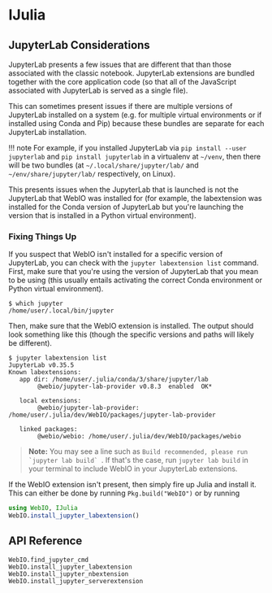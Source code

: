 # IJulia

## JupyterLab Considerations
JupyterLab presents a few issues that are different that than those associated
with the classic notebook.
JupyterLab extensions are bundled together with the core application code (so
that all of the JavaScript associated with JupyterLab is served as a single
file).

This can sometimes present issues if there are multiple versions of JupyterLab
installed on a system (e.g. for multiple virtual environments or if installed
using Conda and Pip) because these bundles are separate for each JupyterLab
installation.

!!! note
    For example, if you installed JupyterLab via
    `pip install --user jupyterlab` and `pip install jupyterlab` in a virtualenv
    at `~/venv`, then there will be two bundles (at
    `~/.local/share/jupyter/lab/` and `~/env/share/jupyter/lab/` respectively,
    on Linux).

This presents issues when the JupyterLab that is launched is not the
JupyterLab that WebIO was installed for (for example, the labextension was
installed for the Conda version of JupyterLab but you're launching the version
that is installed in a Python virtual environment).

### Fixing Things Up
If you suspect that WebIO isn't installed for a specific version of JupyterLab,
you can check with the `jupyter labextension list` command.
First, make sure that you're using the version of JupyterLab that you mean to
be using (this usually entails activating the correct Conda environment or
Python virtual environment).
```
$ which jupyter
/home/user/.local/bin/jupyter
```
Then, make sure that the WebIO extension is installed.
The output should look something like this (though the specific versions and
paths will likely be different).
```
$ jupyter labextension list
JupyterLab v0.35.5
Known labextensions:
   app dir: /home/user/.julia/conda/3/share/jupyter/lab
        @webio/jupyter-lab-provider v0.8.3  enabled  OK*

   local extensions:
        @webio/jupyter-lab-provider: /home/user/.julia/dev/WebIO/packages/jupyter-lab-provider

   linked packages:
        @webio/webio: /home/user/.julia/dev/WebIO/packages/webio
```

> **Note:** You may see a line such as ``Build recommended, please run `jupyter lab build` ``. If that's the case, run `jupyter lab build` in your terminal to include WebIO in your JupyterLab extensions.

If the WebIO extension isn't present, then simply fire up Julia and install it.
This can either be done by running `Pkg.build("WebIO")` or by running
```julia
using WebIO, IJulia
WebIO.install_jupyter_labextension()
```

## API Reference
```@docs
WebIO.find_jupyter_cmd
WebIO.install_jupyter_labextension
WebIO.install_jupyter_nbextension
WebIO.install_jupyter_serverextension
```
